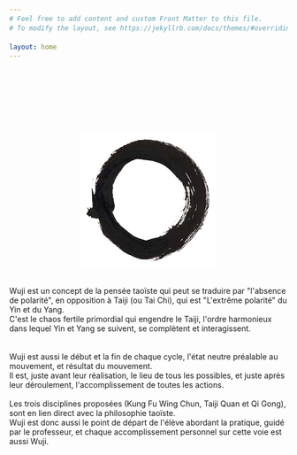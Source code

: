 ```yaml
---
# Feel free to add content and custom Front Matter to this file.
# To modify the layout, see https://jekyllrb.com/docs/themes/#overriding-theme-defaults

layout: home
---
```

<br /><br /><br /><br /><br /><br />
<p align="center"><img src="/images/Enso2.png" /></p>

<br />
 Wuji est un concept de la pensée taoïste qui peut se traduire par "l'absence de polarité", en opposition à Taiji (ou Tai Chi), qui est "L'extrême polarité" du Yin et du Yang.<br />
C'est le chaos fertile primordial qui engendre le Taiji, l'ordre harmonieux dans lequel Yin et Yang se suivent, se complètent et interagissent.<br>
<br /><br />
Wuji est aussi le début et la fin de chaque cycle, l'état neutre préalable au mouvement, et résultat du mouvement.<br />
Il est, juste avant leur réalisation, le lieu de tous les possibles, et juste après leur déroulement, l'accomplissement de toutes les actions.
<br /><br />
Les trois disciplines proposées (Kung Fu Wing Chun, Taiji Quan et Qi Gong), sont en lien direct avec la philosophie taoïste.<br />
Wuji est donc aussi le point de départ de l'élève abordant la pratique, guidé par le professeur, et chaque accomplissement personnel sur cette voie est aussi Wuji.